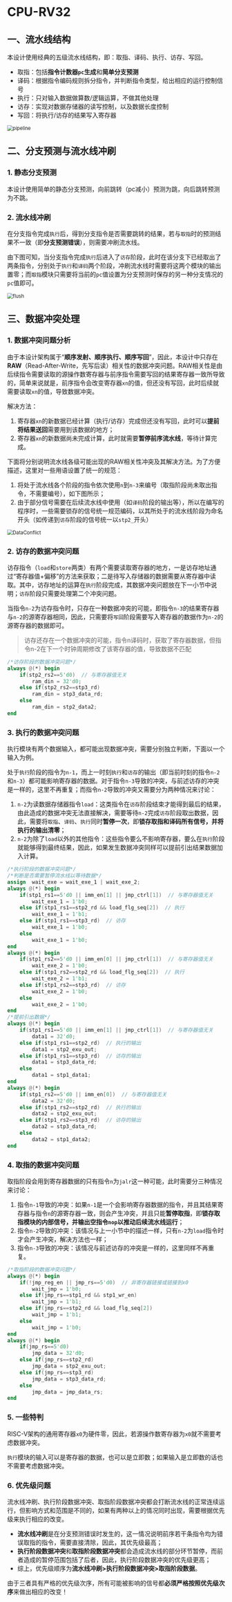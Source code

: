 # CPU-RV32

<!--基于FPGA的32位RISC-V架构五级流水线CPU设计-->

## 一、流水线结构

本设计使用经典的五级流水线结构，即：取指、译码、执行、访存、写回。

- 取指：包括**指令计数器`pc`生成**和**简单分支预测**
- 译码：根据指令编码规则拆分指令，并判断指令类型，给出相应的运行控制信号
- 执行：只对输入数据做算数/逻辑运算，不做其他处理
- 访存：实现对数据存储器的读写控制，以及数据长度控制
- 写回：将执行/访存的结果写入寄存器

<img src="img/pipeline.svg" alt="pipeline" style="zoom:80%;" />



## 二、分支预测与流水线冲刷

### 1. 静态分支预测

本设计使用简单的静态分支预测，向前跳转（pc减小）预测为跳，向后跳转预测为不跳。

### 2. 流水线冲刷

在分支指令完成`执行`后，得到分支指令是否需要跳转的结果，若与`取指`时的预测结果不一致（即**分支预测错误**），则需要冲刷流水线。

由下图可知，当分支指令完成`执行`后进入了`访存`阶段，此时在该分支下已经取出了两条指令，分别处于`执行`和`译码`两个阶段，冲刷流水线时需要将这两个模块的输出置零；而`取指`模块只需要将当前的`pc`值设置为分支预测时保存的另一种分支情况的`pc`值即可。

<img src="img/flush.svg" alt="flush" style="zoom:80%;" />



## 三、数据冲突处理

### 1. 数据冲突问题分析

由于本设计架构属于“**顺序发射、顺序执行、顺序写回**”，因此，本设计中只存在**RAW**（Read-After-Write，先写后读）相关性的数据冲突问题。RAW相关性是由后续指令需要读取的源操作数寄存器与前序指令需要写回的结果寄存器一致所导致的，简单来说就是，前序指令会改变寄存器`xn`的值，但还没有写回，此时后续就需要读取`xn`的值，导致数据冲突。

解决方法：

1. 寄存器`xn`的新数据已经计算（执行/访存）完成但还没有写回，此时可以**提前将结果送回**需要用到该数据的地方；
2. 寄存器`xn`的新数据尚未完成计算，此时就需要**暂停前序流水线**，等待计算完成。

下面将分别说明流水线各级可能出现的RAW相关性冲突及其解决方法。为了方便描述，这里对一些用语设置了统一的规范：

1. 将处于流水线各个阶段的指令依次使用`n`到`n-3`来编号（取指阶段尚未取出指令，不需要编号），如下图所示；
2. 由于部分信号需要在后续流水线中使用（如`译码`阶段的输出等），所以在编写的程序时，一些需要锁存的信号统一规范编码，以其所处于的流水线阶段为命名开头（如传递到`访存`阶段的信号统一以`stp2_`开头）

<img src="img/data_conflict.svg" alt="DataConflict" style="zoom:80%;" />

### 2. 访存的数据冲突问题

访存指令（`load`和`store`两类）有两个需要读取寄存器的地方，一是访存地址通过“寄存器值+偏移”的方法来获取；二是待写入存储器的数据需要从寄存器中读取。其中，访存地址的运算在`执行`阶段完成，其数据冲突问题放在下一小节中说明；`访存`阶段只需要处理第二个冲突问题。

当指令`n-2`为访存指令时，只存在一种数据冲突的可能，即指令`n-3`的结果寄存器与`n-2`的源寄存器相同，因此，只需要将`写回`阶段需要写入寄存器的数据作为`n-2`的源寄存器的数据即可。

> 访存还存在一个数据冲突的可能，指令n译码时，获取了寄存器数据，但指令n-2在下一个时钟周期修改了该寄存器的值，导致数据不匹配

```verilog
/*访存阶段的数据冲突问题*/
always @(*) begin
    if(stp2_rs2==5'd0)  // 与寄存器值无关
        ram_din = 32'd0;
    else if(stp2_rs2==stp3_rd)
        ram_din = stp3_data_rd;
    else
        ram_din = stp2_data2;
end
```

### 3. 执行的数据冲突问题

执行模块有两个数据输入，都可能出现数据冲突，需要分别独立判断，下面以一个输入为例。

处于`执行`阶段的指令为`n-1`，而上一时刻`执行`和`访存`的输出（即当前时刻的指令`n-2`和`n-3`）都可能影响寄存器的数据。对于指令`n-3`导致的冲突，与前述访存的冲突是一样的，这里不再重复；而指令`n-2`导致的冲突又需要分为两种情况来讨论：

1. `n-2`为读数据存储器指令`load`：这类指令在`访存`阶段结束才能得到最后的结果，由此造成的数据冲突无法直接解决，需要等待`n-2`完成`访存`阶段取出数据，因此，需要将`取指`、`译码`、`执行`同时**暂停一次**，即**锁存取指和译码所有信号，并将执行的输出清零**；
2. `n-2`为除了`load`以外的其他指令：这些指令要么不影响寄存器，要么在`执行`阶段就能够得到最终结果，因此，如果发生数据冲突同样可以提前引出结果数据加入计算。

```verilog
/*执行阶段的数据冲突问题*/
/*判断是否需要暂停流水线以等待数据*/
assign  wait_exe = wait_exe_1 | wait_exe_2;
always @(*) begin
    if(stp1_rs1==5'd0 || imm_en[1] || jmp_ctrl[1])  // 与寄存器值无关
        wait_exe_1 = 1'b0;
    else if(stp1_rs1==stp2_rd && load_flg_seq[2])  // 执行
        wait_exe_1 = 1'b1;
    else if(stp1_rs1==stp3_rd)  // 访存
        wait_exe_1 = 1'b0;
    else
        wait_exe_1 = 1'b0;
end
always @(*) begin
    if(stp1_rs2==5'd0 || imm_en[0] || jmp_ctrl[1])  // 与寄存器值无关
        wait_exe_2 = 1'b0;
    else if(stp1_rs2==stp2_rd && load_flg_seq[2])  // 执行
        wait_exe_2 = 1'b1;
    else if(stp1_rs2==stp3_rd)  // 访存
        wait_exe_2 = 1'b0;
    else
        wait_exe_2 = 1'b0;
end
/*提前引出数据*/
always @(*) begin
    if(stp1_rs1==5'd0 || imm_en[1] || jmp_ctrl[1])  // 与寄存器值无关
        data1 = 32'd0;
    else if(stp1_rs1==stp2_rd)  // 执行的输出
        data1 = stp2_exu_out;
    else if(stp1_rs1==stp3_rd)  // 访存的输出
        data1 = stp3_data_rd;
    else
        data1 = stp1_data1;
end
always @(*) begin
    if(stp1_rs2==5'd0 || imm_en[0])  // 与寄存器值无关
        data2 = 32'd0;
    else if(stp1_rs2==stp2_rd)  // 执行的输出
        data2 = stp2_exu_out;
    else if(stp1_rs2==stp3_rd)  // 访存的输出
        data2 = stp3_data_rd;
    else
        data2 = stp1_data2;
end
```

### 4. 取指的数据冲突问题

取指阶段会用到寄存器数据的只有指令`n`为`jalr`这一种可能，此时需要分三种情况来讨论：

1. 指令`n-1`导致的冲突：如果`n-1`是一个会影响寄存器数据的指令，并且其结果寄存器与指令`n`的源寄存器一致，则会产生冲突，并且只能**暂停取指**，即**锁存取指模块的内部信号，并输出空指令`nop`以推动后续流水线运行**；
2. 指令`n-2`导致的冲突：该情况与上一小节中的描述一样，只有`n-2`为`load`指令时才会产生冲突，解决方法也一样；
3. 指令`n-3`导致的冲突：该情况与前述访存的冲突是一样的，这里同样不再重复。

```verilog
/*取指阶段的数据冲突问题*/
always @(*) begin
    if(!jmp_reg_en || jmp_rs==5'd0)  // 非寄存器链接或链接到x0
        wait_jmp = 1'b0;
    else if(jmp_rs==stp1_rd && stp1_wr_en)
        wait_jmp = 1'b1;
    else if(jmp_rs==stp2_rd && load_flg_seq[2])
        wait_jmp = 1'b1;
    else
        wait_jmp = 1'b0;
end
always @(*) begin
    if(jmp_rs==5'd0)
        jmp_data = 32'd0;
    else if(jmp_rs==stp2_rd)
        jmp_data = stp2_exu_out;
    else if(jmp_rs==stp3_rd)
        jmp_data = stp3_data_rd;
    else
        jmp_data = jmp_data_rs;
end
```

### 5. 一些特判

RISC-V架构的通用寄存器`x0`为硬件零，因此，若源操作数寄存器为`x0`就不需要考虑数据冲突。

`执行`模块的输入可以是寄存器的数据，也可以是立即数；如果输入是立即数的话也不需要考虑数据冲突。

### 6. 优先级问题

流水线冲刷、执行阶段数据冲突、取指阶段数据冲突都会打断流水线的正常连续运行，但影响方式和范围是不同的，如果有两种以上的情况同时出现，需要根据优先级来执行相应的改变。

- **流水线冲刷**是在分支预测错误时发生的，这一情况说明前序若干条指令均为错误取指的指令，需要直接清除，因此，其优先级最高；
- **执行阶段数据冲突**和**取指阶段数据冲突**都会造成流水线的部分环节暂停，而前者造成的暂停范围包括了后者，因此，执行阶段数据冲突的优先级更高；
- 综上，优先级顺序为**流水线冲刷>执行阶段数据冲突>取指阶段数据**。

由于三者具有严格的优先级次序，所有可能被影响的信号都**必须严格按照优先级次序**来做出相应的改变！





